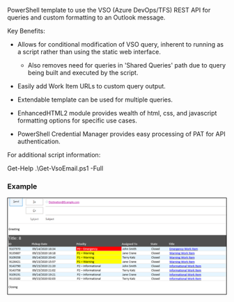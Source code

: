 PowerShell template to use the VSO (Azure DevOps/TFS) REST API for queries and custom formatting to an Outlook message.

Key Benefits:

- Allows for conditional modification of VSO query, inherent to running as a script rather than using the static web interface.

   - Also removes need for queries in 'Shared Queries' path due to query being built and executed by the script.

- Easily add Work Item URLs to custom query output.

- Extendable template can be used for multiple queries.

- EnhancedHTML2 module provides wealth of html, css, and javascript formatting options for specific use cases.

- PowerShell Credential Manager provides easy processing of PAT for API authentication.

For additional script information:

Get-Help .\Get-VsoEmail.ps1 -Full

### Example

![alt text](https://github.com/erlaplante/VsoEmail/blob/master/exampleOutput.png?raw=true)
